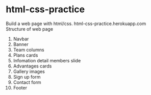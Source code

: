 # html-css-practice

Build a web page with html/css.
html-css-practice.herokuapp.com
Structure of web page

1.  Navbar
2.  Banner
3.  Team columns
4.  Plans cards
5.  Infomation detail members slide
6.  Advantages cards
7.  Gallery images
8.  Sign up form
9.  Contact form
10. Footer
